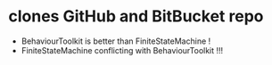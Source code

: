 # clones GitHub and BitBucket repo 
- BehaviourToolkit is better than FiniteStateMachine !
- FiniteStateMachine conflicting with BehaviourToolkit !!!